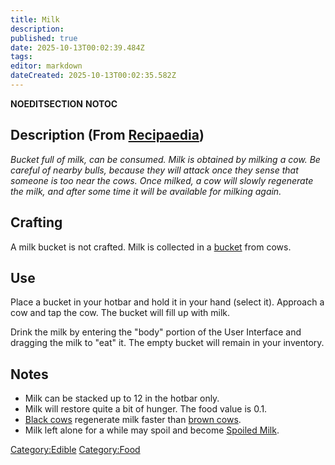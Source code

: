 ```yaml
---
title: Milk
description: 
published: true
date: 2025-10-13T00:02:39.484Z
tags: 
editor: markdown
dateCreated: 2025-10-13T00:02:35.582Z
---
```


__NOEDITSECTION__ __NOTOC__

## Description (From [Recipaedia](.. "wikilink"))

*Bucket full of milk, can be consumed. Milk is obtained by milking a
cow. Be careful of nearby bulls, because they will attack once they
sense that someone is too near the cows. Once milked, a cow will slowly
regenerate the milk, and after some time it will be available for
milking again.*

## Crafting

A milk bucket is not crafted. Milk is collected in a
[bucket](bucket "wikilink") from cows.

## Use

Place a bucket in your hotbar and hold it in your hand (select it).
Approach a cow and tap the cow. The bucket will fill up with milk.

Drink the milk by entering the "body" portion of the User Interface and
dragging the milk to "eat" it. The empty bucket will remain in your
inventory.

## Notes

  - Milk can be stacked up to 12 in the hotbar only.
  - Milk will restore quite a bit of hunger. The food value is 0.1.
  - [Black cows](Black_Cow "wikilink") regenerate milk faster than
    [brown cows](Brown_Cow "wikilink").
  - Milk left alone for a while may spoil and become [Spoiled
    Milk](Spoiled_Milk "wikilink").

[Category:Edible](Category:Edible "wikilink")
[Category:Food](Category:Food "wikilink")